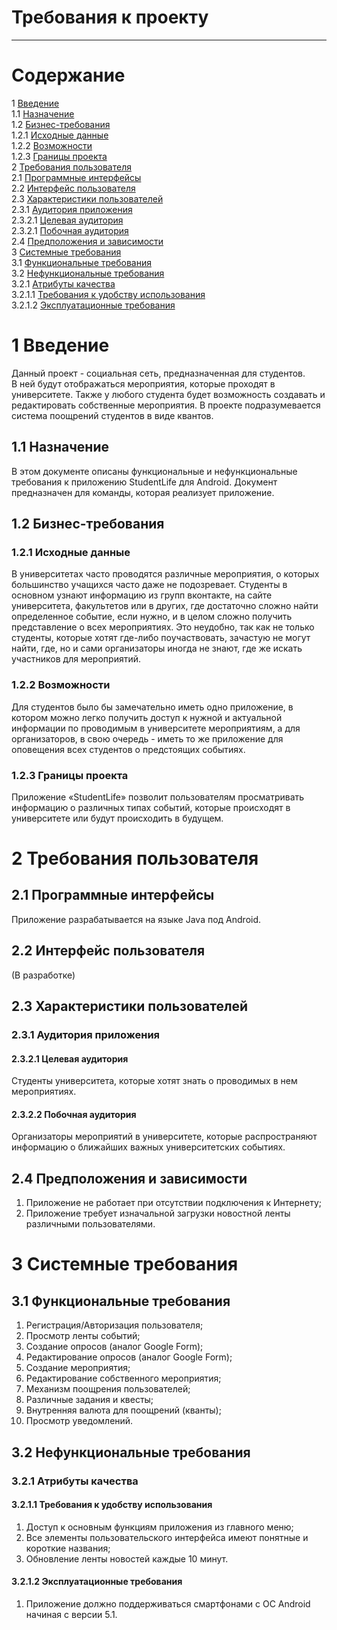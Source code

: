 ﻿# Требования к проекту
---

# Содержание
1 [Введение](#introduction)  
1.1 [Назначение](#appointment)  
1.2 [Бизнес-требования](#business_requirements)  
1.2.1 [Исходные данные](#initial_data)  
1.2.2 [Возможности](#business_opps)  
1.2.3 [Границы проекта](#project_boundary)  
2 [Требования пользователя](#user_requirements)  
2.1 [Программные интерфейсы](#software_interfaces)  
2.2 [Интерфейс пользователя](#user_interface)  
2.3 [Характеристики пользователей](#user_specifications)  
2.3.1 [Аудитория приложения](#application_audience)  
2.3.2.1 [Целевая аудитория](#target_audience)  
2.3.2.1 [Побочная аудитория](#co_audience)  
2.4 [Предположения и зависимости](#dependencies)  
3 [Системные требования](#system_requirements)  
3.1 [Функциональные требования](#functional_requirements)  
3.2 [Нефункциональные требования](#non-functional_requirements)  
3.2.1 [Атрибуты качества](#quality_attributes)  
3.2.1.1 [Требования к удобству использования](#requirements_for_use)  
3.2.1.2 [Эксплуатационные требования](#exp_requirements)  

<a name="introduction"/>

# 1 Введение  
Данный проект - социальная сеть, предназначенная для студентов.  
В ней будут отображаться мероприятия, которые проходят в университете. Также у любого студента будет возможность создавать и редактировать собственные мероприятия. В проекте подразумевается система поощрений студентов в виде квантов.

<a name="appointment"/>

## 1.1 Назначение  
В этом документе описаны функциональные и нефункциональные требования к приложению StudentLife для Android. Документ предназначен для команды, которая реализует приложение.

<a name="business_requirements"/>

## 1.2 Бизнес-требования

<a name="initial_data"/>

### 1.2.1 Исходные данные  
В университетах часто проводятся различные мероприятия, о которых большинство учащихся часто даже не подозревает. Студенты в основном узнают информацию из групп вконтакте, на сайте университета, факультетов или в других, где достаточно сложно найти определенное событие, если нужно, и в целом сложно получить представление о всех мероприятиях. Это неудобно, так как не только студенты, которые хотят где-либо поучаствовать, зачастую не могут найти, где, но и сами организаторы иногда не знают, где же искать участников для мероприятий.

<a name="business_opps"/>

### 1.2.2 Возможности  
Для студентов было бы замечательно иметь одно приложение, в котором можно легко получить доступ к нужной и актуальной информации по проводимым в университете мероприятиям, а для организаторов, в свою очередь - иметь то же приложение для оповещения всех студентов о предстоящих событиях.

<a name="project_boundary"/>

### 1.2.3 Границы проекта  
Приложение «StudentLife» позволит пользователям просматривать информацию о различных типах событий, которые происходят в университете или будут происходить в будущем.

<a name="user_requirements"/>

# 2 Требования пользователя  

<a name="software_interfaces"/>

## 2.1 Программные интерфейсы  
Приложение разрабатывается на языке Java под Android.

<a name="user_interface"/>

## 2.2 Интерфейс пользователя  
(В разработке)

<a name="user_specifications"/>

## 2.3 Характеристики пользователей

<a name="application_audience"/>

### 2.3.1 Аудитория приложения    

<a name="target_audience"/>

#### 2.3.2.1 Целевая аудитория    
Студенты университета, которые хотят знать о проводимых в нем мероприятиях.

<a name="co_audience"/>

#### 2.3.2.2 Побочная аудитория    
Организаторы мероприятий в университете, которые распространяют информацию о ближайших важных университетских событиях.

<a name="dependencies"/>

## 2.4 Предположения и зависимости    
1. Приложение не работает при отсутствии подключения к Интернету;
2. Приложение требует изначальной загрузки новостной ленты различными пользователями.

<a name="system_requirements"/>

# 3 Системные требования

<a name="functional_requirements"/>

## 3.1 Функциональные требования    
1. Регистрация/Авторизация пользователя;
2. Просмотр ленты событий;
3. Создание опросов (аналог Google Form);
4. Редактирование опросов (аналог Google Form);
5. Создание мероприятия;
6. Редактирование собственного мероприятия;
7. Механизм поощрения пользователей;
8. Различные задания и квесты;
9. Внутренняя валюта для поощрений (кванты);
10. Просмотр уведомлений.

<a name="non-functional_requirements"/>

## 3.2 Нефункциональные требования  

<a name="quality_attributes"/>

### 3.2.1 Атрибуты качества

<a name="requirements_for_use"/>

#### 3.2.1.1 Требования к удобству использования  
1. Доступ к основным функциям приложения из главного меню;
2. Все элементы пользовательского интерфейса имеют понятные и короткие названия;
3. Обновление ленты новостей каждые 10 минут.

<a name="exp_requirements"/>

#### 3.2.1.2 Эксплуатационные требования  
1. Приложение должно поддерживаться смартфонами с ОС Android начиная с версии 5.1.

